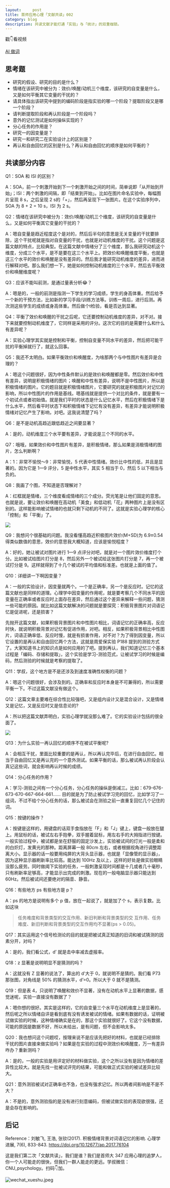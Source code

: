 ```yaml
---
layout:     post
title: 首师应用心理「文献共读」002
category: blog
description: 共读文献才能打通「实验」与「统计」的双重枷锁。
---
```


戳👇看视频

[AI 做词](http://1257355643.vod2.myqcloud.com/a589a973vodtranscq1257355643/ee8698a15285890789654188366/v.f30.mp4)

## 思考题

* 研究的假设、研究的目的是什么？
* 情绪在该研究中被分为：效价/唤醒/动机三个维度，该研究的自变量是什么，又是如何平衡其它变量的干扰的？
* 请具体指出该研究中提到的编码阶段是指实验的哪一个阶段？提取阶段又是哪一个阶段？
* 请判断提取阶段和再认阶段是一个阶段吗？
* 意外的记忆测试是如何操纵实现的？
* 分心任务的作用是？
* 研究一的因变量是？
* 研究一和研究二在实验设计上的区别是？
* 再认和自由回忆的区别是什么？再认和自由回忆的顺序是如何平衡的？

## 共读部分内容

Q1：SOA 和 ISI 的区别？

A：SOA，前一个刺激开始到下一个刺激开始之间的时间，简单说即「从开始到开始」；ISI：两个刺激的间隔，即「结束到开始」。比如在图片命名实验中，每幅图片呈现 8 s，之后呈现 2 s的「+」，然后再呈现下一张图片。在这个实验序列中，SOA 为 8 + 2 = 10 s，ISI 为 2 s。

Q2：情绪在该研究中被分为：效价/唤醒/动机三个维度，该研究的自变量是什么，又是如何平衡其它变量的干扰的？

A：嗯自变量是趋近程度这个是对的，然后后半句的意思是无关变量的干扰要排除，这个干扰呢就是指对自变量的干扰，也就是对动机维度的干扰。这个问题是这篇文献的特点，比较典型。在这篇文献中情绪分了三个维度，那么我研究动机这个维度，分成三个水平，是不是要在这三个水平上。把效价和唤醒维度平衡，也就是这三个水平的效价和唤醒是没有差异的。然后我才能研究动机维度的差异，进而进行解释对吧。那么我们想一下，她是如何控制动机维度的三个水平，然后去平衡效价和唤醒维度呢？

Q3：应该不能叫前测，是通过量表分析😂？

A：嗯是的，一般的前测是指测一下学生的学习成绩，学生的身高体重。然后给予一个新的干预方法，比如新的学习手段/训练方法等。训练一周后，进行后测。再次测这些学生的成绩或身高体重。然后做个t检验，看是否达到显著。

Q4：平衡了效价和唤醒的干扰之后呢，它还要控制动机维度的差异，对不对。接下来就要控制动机维度了，它同样是采用的评分。这次它的目的是需要什么和什么有差异呢？

A：实验心理学其实就是控制和平衡，控制自变量不同水平的差异，然后把可能干扰的平衡掉就行了，就这么回事。

Q5：我还不太明白。如果平衡效价和唤醒度，为啥那两个与中性图片有差异是合理的？

A：嗯这个问题很好，因为中性条件默认的是效价和唤醒都是零。然后效价和中性有差异，说明是积极情绪的图片；唤醒和中性有差异，说明不是中性图片，所以是积极情绪的图片。它的题目就是积极情绪图片，它要研究的就是积极图片对记忆的影响，所以中性图片的作用是基线。嗯基线就是提供一个对比的条件，就是要有一个初试点或者初始值。就是我们平时的状态是什么记忆水平，然后在积极情绪下是什么水平，然后看平时状态下和积极情绪下记忆有没有差异，有差异才能说明积极情绪对记忆产生了影响，对吧。这我说清楚了吗？

Q6：是不是动机高趋近跟低趋近之间要显著？

A：是的，动机维度三个水平要有差异，才能说是三个不同的水平。

Q7：哦哦，如果效价和中性图片有差异，是积极情绪，那么如果是消极情绪的图片，怎么判断啊？

A：1：非常不愉悦～9：非常愉悦，5 代表中性情绪。效价比中性的低，并且是显著的。因为它是 1—9 评分，5 是中性水平，其实 5 相当于 0，然后 5 以下相当与负的。

Q8：我画了个图，不知道是否理解对？

A：红框就是情绪，三个维度看成情绪的三个成分。荧光笔是让他们固定的意思。也就是说，要让效价和唤醒在高动机「美食」和低动机「花」两种图片上是没有区别的。这样能影响被试情绪的也就只剩下动机的不同了。这就是实验心理学的核心「控制」和「平衡」了。

![](https://cnu347-1257355643.cos.ap-beijing.myqcloud.com/CNU347/WechatIMG1325.jpeg)

Q9：我想问个很基础的问题。我没看懂高趋近积极图片效价(M+SD)为 6.9±0.54 得类似数值的意思，效价的意思我大概知道，应该是愉悦程度？

A：好的，她让被试对图片进行 1—9 点评分对吧，就是对一个图片效价维度打个分。比如被试给图片打分是 8，然后另外一个被试给这张图片打分是 7，再一个被试打分是 9。这样就得到了十几个被试的平均值和标准差。也就是上面的值了。

Q10：详细讲一下啊因变量？

A：一般的实验设计，因变量就两个。一个是正确率，另一个是反应时。记忆的这篇文献也是同样的道理。心理学中因变量的作用呢，就是要考察几个不同水平的因变量在正确率或者反应时上面存在差异，然后通过这个差异来解释一些问题，猜测一些可能的原因。就比如这篇文献解决的问题就是要探究：积极背景图片对词语记忆是促进呢，还是损害？

先抛开这篇文献，如果积极背景图片和中性图片相比，词语记忆的正确率高，反应时快，就说明积极背景对记忆有促进作用，对吧。相反，如果积极背景相比中性图片，词语正确率低、反应时慢，就是有损害作用，对不对？为了得到因变量，所以它设置的是再认和自由回忆两个方法，这就是周爱保实验 P188 提到的测验方式了。大家知道书上的知识点是如何应用的了吧。提到再认，我们知道记忆三个基本过程是「编码、存储和提取」，这个实验是学习-测验范式，让被试学习的时候是编码，然后测验的时候就是考察的提取了。

Q11：学叔，这个地方是不是还涉及到速度准确性权衡的问题？

A：嗯这个问题很好，会涉及到的。正确率和反应时本身是不可兼得的，所以需要平衡一下。不过这篇文献没有做这个。

Q12：这篇文章主要难在综合性比较强吧，又是组内设计又是混合设计，又是情绪又是记忆，又是反应时又是信息论的?

A：所以把这篇文献弄明白，实验心理学就没那么难了。它的实验设计包括的很全面了。

![](https://cnu347-1257355643.cos.ap-beijing.myqcloud.com/CNU347/Screen%20Shot%202019-06-07%20at%208.22.43%20PM.png)

Q13：为什么实验一再认回忆的顺序不在被试平衡呢?

A：会相互干扰，里面比较重要的是再认，所以再认完毕后，在进行自由回忆。相当于自由回忆又是再认完的一个意外测试。如果平衡的话，那么被试再认阶段会认真记这些词，就会影响再认时候的成绩。

Q14：分心任务的作用？

A：学习-测验之间有一个分心任务，分心任务的操纵是倒减三。比如：679-676-673-670-667-664-661……
目的就是为了防止被试学习完的回忆，比如学习了一组词，不过不给个分心任务的话，那么被试会在测验之前一直重复回忆几个记住的词。

Q15：按键的操作？

A：按键是这样的，用键盘的话双手食指放在「F」和「J」键上，键盘一般放在腿上。用鼠标的话，被试左右手抱拳，双手握着鼠标，用左右手的大拇指进行按键。一般实验过程中，被试都是坐在舒服的固定沙发上，实验被试间的灯光一般是柔和的白炽灯，发黄光的那种。距离屏幕一般 80cm 左右，或者根据视角进行调整距离大小。显示器的话一般要用纯屏的大背头显示器，也就是「显像管的显示器」，因为这种显示器刷新率比较高。能达到 100Hz 及以上，这样的好处是做实验眼睛没那么疲劳。同时做阈下实验的任务，一般刺激呈现时间都是十几或者几十毫秒，只有刷新率足够高，才能显示出完成的刺激。现在的一般电脑显示器只能达到 60Hz。然后被试间还要绝对的隔音、静音。

Q16：有些地方 ps 有些地方是 p？

A：ps 的地方是说明有多个 p 值，放在一起说了，就是加了个 s，表示复数。比如这块 
> 任务难度和背景类型的交互作用、新旧判断和背景类型的交 互作用、任务难度、新旧判断和背景类型的交互作用均不显著(ps > 0.05)。

Q17：其实运用这个信号检测论的目的就是把被试真正知道的旧词和被试猜测的因素分开，对吗？

A：是的，我们看公式，d’ 就是击中率减去虚报率。

Q18：z 显著是说明明显不是猜测的吗？

A：这就没有 Z 显著的说法了，算出的 d’大于 0，就说明不是猜的。我们看 P73 那张图，对角线是 50% 的猜测水平，d’=0。所以大于 0 就不是猜测。

Q19：但是表 4，只说明了唤醒和效价不显著，没有在动机水平上显著的数据，感觉迷呢，实验一直接没有数据了？

A：嗯你想的很好。其实是这样的，它的自变量三个水平在动机维度上是显著的，然后呢之所以情绪自评是看到底有没有诱发被试的情绪。如果有数据的话，证明被试做实验的时候，这种情绪确实是在的，那这个实验就很好了。它这个没有数据，可能的原因是数据不好，所以未给出，是有问题，但不会影响太多。

Q20：我也想问这个问题哎，按理来说不是应该先把好的材料，也就是已经排除干扰的图片直接来做实验吗？如果是在实验的过程中测效价和唤醒度，万一有差异咋办？重新测吗？

A：是的，一般的实验是用评定好的材料做实验，这个之所以没有是因为情绪的差异性比较大。就是先找一批被试评完的结果，可能和做正式实验的被试差异比较大。

Q21：意外测验被试对正确率也不急，也没有强求记忆。所以两者间影响是不是不大？

A：不是的，意外测验指的是没有进行刻意编码，但被试做实验的表现欲很强，还是会存在影响的。

## 后记

Reference：刘敏飞, 王浩, 张钦(2017). 积极情绪背景对词语记忆的影响. 心理学进展, 7(6), 833-843. https://doi.org/10.12677/ap.2017.76104

这是我们第二次「文献共读」，我们是谁？我们是首师大 347 应用心理的追梦人，你一个人可能走的很快，但我们一群人能走的更远。学叔微信：CNU_psychology。扫码👇加。

![wechat_xueshu.jpeg](https://cnu347-1257355643.cos.ap-beijing.myqcloud.com/CNU347/WechatIMG125.jpeg)

